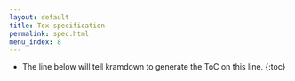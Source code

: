 ```yaml
---
layout: default
title: Tox specification
permalink: spec.html
menu_index: 8
---
```


* The line below will tell kramdown to generate the ToC on this line.
{:toc}
